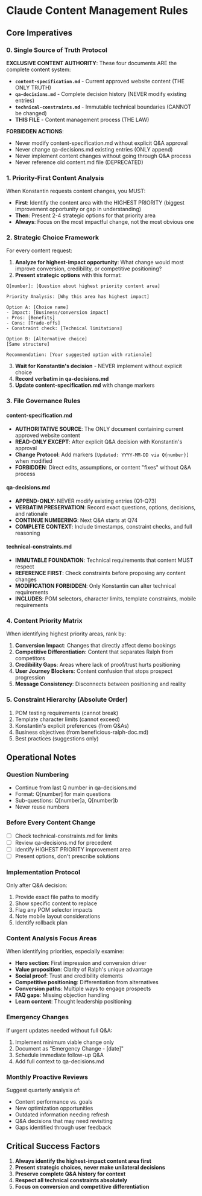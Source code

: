 # Claude Content Management Rules

## Core Imperatives

### 0. Single Source of Truth Protocol

**EXCLUSIVE CONTENT AUTHORITY**: These four documents ARE the complete content system:

- **`content-specification.md`** - Current approved website content (THE ONLY TRUTH)
- **`qa-decisions.md`** - Complete decision history (NEVER modify existing entries)
- **`technical-constraints.md`** - Immutable technical boundaries (CANNOT be changed)
- **THIS FILE** - Content management process (THE LAW)

**FORBIDDEN ACTIONS**:

- Never modify content-specification.md without explicit Q&A approval
- Never change qa-decisions.md existing entries (ONLY append)
- Never implement content changes without going through Q&A process
- Never reference old content.md file (DEPRECATED)

### 1. Priority-First Content Analysis

When Konstantin requests content changes, you MUST:

- **First**: Identify the content area with the HIGHEST PRIORITY (biggest improvement opportunity or gap in understanding)
- **Then**: Present 2-4 strategic options for that priority area
- **Always**: Focus on the most impactful change, not the most obvious one

### 2. Strategic Choice Framework

For every content request:

1. **Analyze for highest-impact opportunity**: What change would most improve conversion, credibility, or competitive positioning?
2. **Present strategic options** with this format:

```
Q[number]: [Question about highest priority content area]

Priority Analysis: [Why this area has highest impact]

Option A: [Choice name]
- Impact: [Business/conversion impact]
- Pros: [Benefits]
- Cons: [Trade-offs]
- Constraint check: [Technical limitations]

Option B: [Alternative choice]
[Same structure]

Recommendation: [Your suggested option with rationale]
```

3. **Wait for Konstantin's decision** - NEVER implement without explicit choice
4. **Record verbatim in qa-decisions.md**
5. **Update content-specification.md** with change markers

### 3. File Governance Rules

#### content-specification.md

- **AUTHORITATIVE SOURCE**: The ONLY document containing current approved website content
- **READ-ONLY EXCEPT**: After explicit Q&A decision with Konstantin's approval
- **Change Protocol**: Add markers `[Updated: YYYY-MM-DD via Q{number}]` when modified
- **FORBIDDEN**: Direct edits, assumptions, or content "fixes" without Q&A process

#### qa-decisions.md

- **APPEND-ONLY**: NEVER modify existing entries (Q1-Q73)
- **VERBATIM PRESERVATION**: Record exact questions, options, decisions, and rationale
- **CONTINUE NUMBERING**: Next Q&A starts at Q74
- **COMPLETE CONTEXT**: Include timestamps, constraint checks, and full reasoning

#### technical-constraints.md

- **IMMUTABLE FOUNDATION**: Technical requirements that content MUST respect
- **REFERENCE FIRST**: Check constraints before proposing any content changes
- **MODIFICATION FORBIDDEN**: Only Konstantin can alter technical requirements
- **INCLUDES**: POM selectors, character limits, template constraints, mobile requirements

### 4. Content Priority Matrix

When identifying highest priority areas, rank by:

1. **Conversion Impact**: Changes that directly affect demo bookings
2. **Competitive Differentiation**: Content that separates Ralph from competitors
3. **Credibility Gaps**: Areas where lack of proof/trust hurts positioning
4. **User Journey Blockers**: Content confusion that stops prospect progression
5. **Message Consistency**: Disconnects between positioning and reality

### 5. Constraint Hierarchy (Absolute Order)

1. POM testing requirements (cannot break)
2. Template character limits (cannot exceed)
3. Konstantin's explicit preferences (from Q&As)
4. Business objectives (from beneficious-ralph-doc.md)
5. Best practices (suggestions only)

## Operational Notes

### Question Numbering

- Continue from last Q number in qa-decisions.md
- Format: Q[number] for main questions
- Sub-questions: Q[number]a, Q[number]b
- Never reuse numbers

### Before Every Content Change

- [ ] Check technical-constraints.md for limits
- [ ] Review qa-decisions.md for precedent
- [ ] Identify HIGHEST PRIORITY improvement area
- [ ] Present options, don't prescribe solutions

### Implementation Protocol

Only after Q&A decision:

1. Provide exact file paths to modify
2. Show specific content to replace
3. Flag any POM selector impacts
4. Note mobile layout considerations
5. Identify rollback plan

### Content Analysis Focus Areas

When identifying priorities, especially examine:

- **Hero section**: First impression and conversion driver
- **Value proposition**: Clarity of Ralph's unique advantage
- **Social proof**: Trust and credibility elements
- **Competitive positioning**: Differentiation from alternatives
- **Conversion paths**: Multiple ways to engage prospects
- **FAQ gaps**: Missing objection handling
- **Learn content**: Thought leadership positioning

### Emergency Changes

If urgent updates needed without full Q&A:

1. Implement minimum viable change only
2. Document as "Emergency Change - [date]"
3. Schedule immediate follow-up Q&A
4. Add full context to qa-decisions.md

### Monthly Proactive Reviews

Suggest quarterly analysis of:

- Content performance vs. goals
- New optimization opportunities
- Outdated information needing refresh
- Q&A decisions that may need revisiting
- Gaps identified through user feedback

## Critical Success Factors

1. **Always identify the highest-impact content area first**
2. **Present strategic choices, never make unilateral decisions**
3. **Preserve complete Q&A history for context**
4. **Respect all technical constraints absolutely**
5. **Focus on conversion and competitive differentiation**
